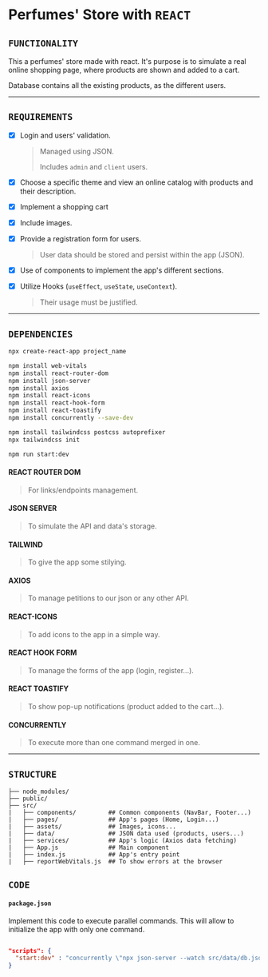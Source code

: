 # Perfumes' Store with `REACT`

## `FUNCTIONALITY`

This a perfumes' store made with react. It's purpose is to simulate a real online shopping page, where products are shown and added to a cart.

Database contains all the existing products, as the different users.

---

## `REQUIREMENTS`

- [x] Login and users' validation.

  > Managed using JSON.
  >
  > Includes `admin` and `client` users.

- [x] Choose a specific theme and view an online catalog with products and their description.

- [x] Implement a shopping cart

- [x] Include images.

- [x] Provide a registration form for users.

  > User data should be stored and persist within the app (JSON).

- [x] Use of components to implement the app's different sections.

- [x] Utilize Hooks (`useEffect`, `useState`, `useContext`).

  > Their usage must be justified.

---

## `DEPENDENCIES`

```bash
npx create-react-app project_name

npm install web-vitals
npm install react-router-dom
npm install json-server
npm install axios
npm install react-icons
npm install react-hook-form
npm install react-toastify
npm install concurrently --save-dev

npm install tailwindcss postcss autoprefixer
npx tailwindcss init

npm run start:dev
```

#### REACT ROUTER DOM

> For links/endpoints management.

#### JSON SERVER

> To simulate the API and data's storage.

#### TAILWIND

> To give the app some stilying.

#### AXIOS

> To manage petitions to our json or any other API.

#### REACT-ICONS

> To add icons to the app in a simple way.

#### REACT HOOK FORM

> To manage the forms of the app (login, register...).

#### REACT TOASTIFY

> To show pop-up notifications (product added to the cart...).

#### CONCURRENTLY

> To execute more than one command merged in one.

---

## `STRUCTURE`

>
    ├── node_modules/
    ├── public/
    ├── src/
    |   ├── components/         ## Common components (NavBar, Footer...)
    |   ├── pages/              ## App's pages (Home, Login...)
    |   ├── assets/             ## Images, icons...
    |   ├── data/               ## JSON data used (products, users...)
    |   ├── services/           ## App's logic (Axios data fetching)
    |   ├── App.js              ## Main component
    |   ├── index.js            ## App's entry point
    |   ├── reportWebVitals.js  ## To show errors at the browser

## `CODE`

#### `package.json`

Implement this code to execute parallel commands. This will allow to initialize the app with only one command.

```json

"scripts": {
  "start:dev" : "concurrently \"npx json-server --watch src/data/db.json --port 3001\" \"npm start\""
}

```